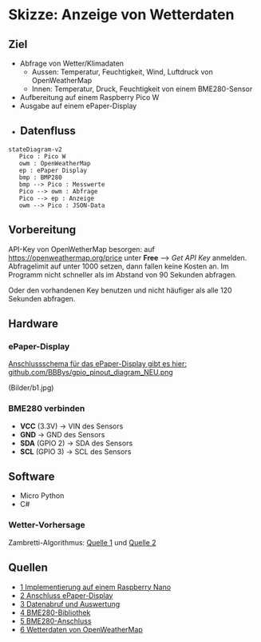 # Skizze: Anzeige von Wetterdaten 
## Ziel
- Abfrage von Wetter/Klimadaten
	-	Aussen: Temperatur, Feuchtigkeit, Wind, Luftdruck von OpenWeatherMap
	-	Innen: Temperatur, Druck, Feuchtigkeit von einem BME280-Sensor
- Aufbereitung auf einem Raspberry Pico W
- Ausgabe auf einem ePaper-Display
- ## Datenfluss
```mermaid
stateDiagram-v2
   Pico : Pico W
   owm : OpenWeatherMap
   ep : ePaper Display
   bmp : BMP280
   bmp --> Pico : Messwerte
   Pico --> owm : Abfrage
   Pico --> ep : Anzeige
   owm --> Pico : JSON-Data
```
## Vorbereitung
API-Key von OpenWetherMap besorgen: auf https://openweathermap.org/price unter **Free** --> *Get API Key* anmelden. Abfragelimit auf unter 1000 setzen, dann 
fallen keine Kosten an. Im Programm nicht schneller als im Abstand von 90 Sekunden abfragen.

Oder den vorhandenen Key benutzen und nicht häufiger als alle 120 Sekunden abfragen.
## Hardware
### ePaper-Display 
[Anschlussschema für das ePaper-Display gibt es hier: github.com/BBBys/gpio_pinout_diagram_NEU.png](https://github.com/BBBys/BackupServer/blob/main/doc/gpio_pinout_diagram_NEU.png)

(Bilder/b1.jpg)

### BME280 verbinden
- **VCC** (3.3V) -&gt; VIN des Sensors
- **GND** -&gt; GND des Sensors
- **SDA** (GPIO 2) -&gt; SDA des Sensors
- **SCL** (GPIO 3) -&gt; SCL des Sensors
## Software
- Micro Python
- C#
### Wetter-Vorhersage
Zambretti-Algorithmus: [Quelle 1](https://github.com/sassoftware/iot-zambretti-weather-forcasting.git) und
[Quelle 2](https://integritext.net/DrKFS/zambretti.htm)

## Quellen
* [1 Implementierung auf einem Raspberry Nano](https://github.com/BBBys/THBServer)
* [2 Anschluss ePaper-Display](https://www.az-delivery.de/en/blogs/azdelivery-blog-fur-arduino-und-raspberry-pi/e-paper-display-am-esp32-und-esp8266-teil1)
* [3 Datenabruf und Auswertung](https://microcontrollerslab.com/raspberry-pi-pico-w-openweathermap-api-sensorless-weather-station)
* [4 BME280-Bibliothek](https://learn.microsoft.com/en-us/dotnet/api/iot.device.bmxx80.bme280?view=iot-dotnet-latest)
* [5 BME280-Anschluss](https://learn.microsoft.com/en-us/dotnet/iot/tutorials/temp-sensor)
* [6 Wetterdaten von OpenWeatherMap](https://www.kampis-elektroecke.de/raspberry-pi/raspberry-pi-wetter/)

